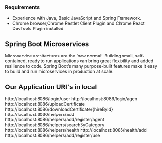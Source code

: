 ### Requirements

- Experience with Java, Basic JavaScript and Spring Framework. 
- Chrome browser,Chrome Restlet Client Plugin and Chrome React DevTools Plugin installed

## Spring Boot Microservices

Microservice architectures are the ‘new normal’.
Building small, self-contained, ready to run applications can bring great flexibility and added resilience to code.
Spring Boot’s many purpose-built features make it easy to build and run microservices in production at scale.

## Our Application URI's in local

http://localhost:8086/login/user
http://localhost:8086/login/agen
http://localhost:8086/uploadCertificate
http://localhost:8086/downloadCertificate/{hireById}
http://localhost:8086/helpers/add
http://localhost:8086/helpers/add/register/agent
http://localhost:8086/helpers/searchByCategory
http://localhost:8086/helpers/health
http://localhost:8086/health/add
http://localhost:8086/helpers/add/register/use
